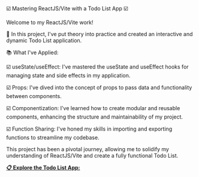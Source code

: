 ☑️ Mastering ReactJS/Vite with a Todo List App ☑️

Welcome to my ReactJS/Vite work! 

🚀 In this project, I've put theory into practice and created an interactive and dynamic Todo List application.

📚 What I've Applied:

☑️ useState/useEffect: I've mastered the useState and useEffect hooks for managing state and side effects in my application.

☑️ Props: I've dived into the concept of props to pass data and functionality between components.

☑️ Componentization: I've learned how to create modular and reusable components, enhancing the structure and maintainability of my project.

☑️ Function Sharing: I've honed my skills in importing and exporting functions to streamline my codebase.

This project has been a pivotal journey, allowing me to solidify my understanding of ReactJS/Vite and create a fully functional Todo List.

[**📋 Explore the Todo List App:**](https://gustavo19972023.github.io/todolist/) 
